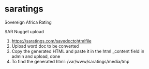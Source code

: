 # saratings
Sovereign Africa Rating

SAR Nugget upload

1. https://saratings.com/savedoctohtmlfile
2. Upload word doc to be converted
3. Copy the generated HTML and paste it in the html _content field in admin  and upload, done
4. To find the  generated html: /var/www/saratings/media/tmp

